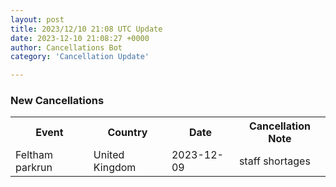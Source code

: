 ```yaml
---
layout: post
title: 2023/12/10 21:08 UTC Update
date: 2023-12-10 21:08:27 +0000
author: Cancellations Bot
category: 'Cancellation Update'

---
```


<h3>New Cancellations</h3>
<div class='hscrollable'>
<table style='width: 100%'>
    <tr>
        <th>Event</th>
        <th>Country</th>
        <th>Date</th>
        <th>Cancellation Note</th>
    </tr>
    <tr>
        <td>Feltham parkrun</td>
        <td>United Kingdom</td>
        <td>2023-12-09</td>
        <td>staff shortages</td>
    </tr>
</table>
</div>

